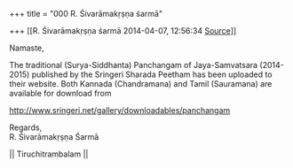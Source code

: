 +++
title = "000 R. Śivarāmakṛṣṇa śarmā"

+++
[[R. Śivarāmakṛṣṇa śarmā	2014-04-07, 12:56:34 [Source](https://groups.google.com/g/samskrita/c/BnBV6O5vBG8)]]



Namaste,  
  

The traditional (Surya-Siddhanta) Panchangam of Jaya-Samvatsara (2014-2015) published by the Sringeri Sharada Peetham has been uploaded to their website. Both Kannada (Chandramana) and Tamil (Sauramana) are available for download from  
  

<http://www.sringeri.net/gallery/downloadables/panchangam>  

  
Regards,  
R. Śivarāmakṛṣṇa Śarmā  
  
\|\| Tiruchitrambalam \|\|

